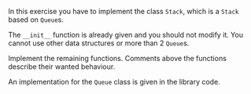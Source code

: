 In this exercise you have to implement the class `Stack`, which is a `Stack` based on `Queue`s.

The `__init__` function is already given and you should not modify it. You cannot use other data structures or more than 2 `Queue`s.

Implement the remaining functions. Comments above the functions describe their wanted behaviour.

An implementation for the `Queue` class is given in the library code.
